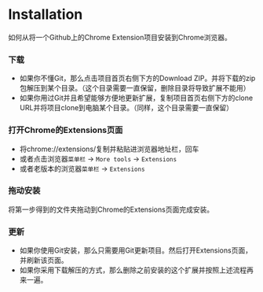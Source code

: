 Installation
============

如何从将一个Github上的Chrome Extension项目安装到Chrome浏览器。

### 下载

- 如果你不懂Git，那么点击项目首页右侧下方的Download ZIP。并将下载的zip包解压到某个目录。（这个目录需要一直保留，删除目录将导致扩展不能用）
- 如果你用过Git并且希望能够方便地更新扩展，复制项目首页右侧下方的clone URL并将项目clone到电脑某个目录。（同样，这个目录需要一直保留）

### 打开Chrome的Extensions页面

- 将chrome://extensions/复制并粘贴进浏览器地址栏，回车
- 或者点击浏览器`菜单栏` -> `More tools` -> `Extensions`
- 或者老版本的浏览器`菜单栏` -> `Extensions`

### 拖动安装

将第一步得到的文件夹拖动到Chrome的Extensions页面完成安装。

### 更新

- 如果你使用Git安装，那么只需要用Git更新项目。然后打开Extensions页面，并刷新该页面。
- 如果你采用下载解压的方式，那么删除之前安装的这个扩展并按照上述流程再来一遍。
